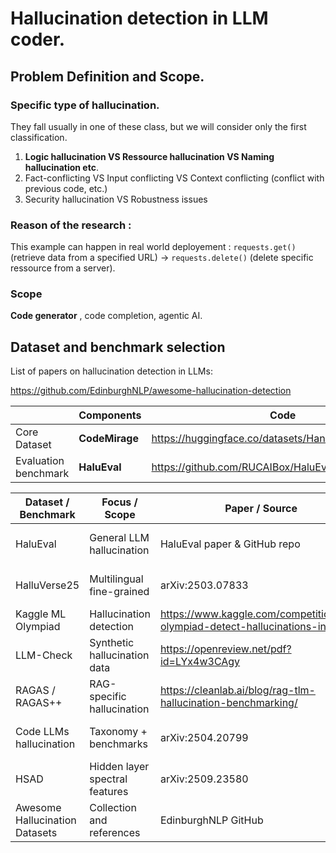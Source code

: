 # Hallucination detection in LLM coder. 
## Problem Definition and Scope.
### Specific type of hallucination.
They fall usually in one of these class, but we will consider only the first classification.
1. **Logic hallucination VS Ressource hallucination VS Naming hallucination etc**.
2. Fact-conflicting VS Input conflicting VS Context conflicting (conflict with previous code, etc.) 
3. Security hallucination VS Robustness issues
### Reason of the research :  
This example can happen in real world deployement : ```requests.get()``` (retrieve data from a specified URL) $\rightarrow$ ```requests.delete()``` (delete specific ressource from a server). 
### Scope
**Code generator** , code completion, agentic AI.

## Dataset and benchmark selection
List of papers on hallucination detection in LLMs:   

https://github.com/EdinburghNLP/awesome-hallucination-detection


|  | Components | Code | Paper|
| ------------ | ---------- | ------------- | ------- | 
| Core Dataset | **CodeMirage** |https://huggingface.co/datasets/HanxiGuo/CodeMirage| https://www.arxiv.org/pdf/2408.08333|
| Evaluation benchmark | **HaluEval** |https://github.com/RUCAIBox/HaluEval |https://aclanthology.org/2023.emnlp-main.397/|


| Dataset / Benchmark            | Focus / Scope                  | Paper / Source               | Notes                                   |
| ------------------------------ | ------------------------------ | ---------------------------- | --------------------------------------- |
| HaluEval                       | General LLM hallucination      | HaluEval paper & GitHub repo | 35K samples, human and auto-labeled     |
| HalluVerse25                   | Multilingual fine-grained      | arXiv:2503.07833             | English, Arabic, Turkish hallucinations |
| Kaggle ML Olympiad             | Hallucination detection        | https://www.kaggle.com/competitions/ml-olympiad-detect-hallucinations-in-llms           | Challenge dataset                       |
| LLM-Check                      | Synthetic hallucination data   | https://openreview.net/pdf?id=LYx4w3CAgy             | Error injection/Synthetic hallucination |
| RAGAS / RAGAS++                | RAG-specific hallucination     | https://cleanlab.ai/blog/rag-tlm-hallucination-benchmarking/               | Faithfulness, relevance metrics         |
| Code LLMs hallucination        | Taxonomy + benchmarks          | arXiv:2504.20799             | Review of code generation hallucination |
| HSAD                           | Hidden layer spectral features | arXiv:2509.23580             | Frequency domain analysis method        |
| Awesome Hallucination Datasets | Collection and references      | EdinburghNLP GitHub          | Wide range of datasets & benchmarks     |